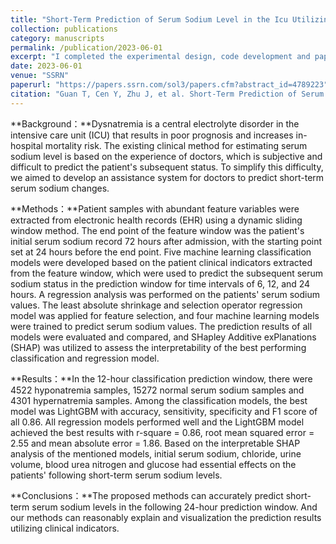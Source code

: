 ```yaml
---
title: "Short-Term Prediction of Serum Sodium Level in the Icu Utilizing Interpretable Machine Learning"
collection: publications
category: manuscripts
permalink: /publication/2023-06-01
excerpt: "I completed the experimental design, code development and paper writing."
date: 2023-06-01
venue: "SSRN"
paperurl: "https://papers.ssrn.com/sol3/papers.cfm?abstract_id=4789223"
citation: "Guan T, Cen Y, Zhu J, et al. Short-Term Prediction of Serum Sodium Level in the Icu Utilizing Interpretable Machine Learning[J]. Available at SSRN 4789223."
---
```


**Background：**Dysnatremia is a central electrolyte disorder in the intensive care unit (ICU) that results in poor prognosis and increases in-hospital mortality risk. The existing clinical method for estimating serum sodium level is based on the experience of doctors, which is subjective and difficult to predict the patient's subsequent status. To simplify this difficulty, we aimed to develop an assistance system for doctors to predict short-term serum sodium changes.

**Methods：**Patient samples with abundant feature variables were extracted from electronic health records (EHR) using a dynamic sliding window method. The end point of the feature window was the patient's initial serum sodium record 72 hours after admission, with the starting point set at 24 hours before the end point. Five machine learning classification models were developed based on the patient clinical indicators extracted from the feature window, which were used to predict the subsequent serum sodium status in the prediction window for time intervals of 6, 12, and 24 hours. A regression analysis was performed on the patients' serum sodium values. The least absolute shrinkage and selection operator regression model was applied for feature selection, and four machine learning models were trained to predict serum sodium values. The prediction results of all models were evaluated and compared, and SHapley Additive exPlanations (SHAP) was utilized to assess the interpretability of the best performing classification and regression model.

**Results：**In the 12-hour classification prediction window, there were 4522 hyponatremia samples, 15272 normal serum sodium samples and 4301 hypernatremia samples. Among the classification models, the best model was LightGBM with accuracy, sensitivity, specificity and F1 score of all 0.86. All regression models performed well and the LightGBM model achieved the best results with r-square = 0.86, root mean squared error = 2.55 and mean absolute error = 1.86. Based on the interpretable SHAP analysis of the mentioned models, initial serum sodium, chloride, urine volume, blood urea nitrogen and glucose had essential effects on the patients' following short-term serum sodium levels.

**Conclusions：**The proposed methods can accurately predict short-term serum sodium levels in the following 24-hour prediction window. And our methods can reasonably explain and visualization the prediction results utilizing clinical indicators.
